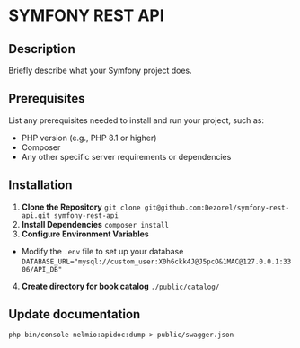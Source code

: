 # SYMFONY REST API

## Description
Briefly describe what your Symfony project does.

## Prerequisites
List any prerequisites needed to install and run your project, such as:
- PHP version (e.g., PHP 8.1 or higher)
- Composer
- Any other specific server requirements or dependencies

## Installation
1. **Clone the Repository**
`git clone git@github.com:Dezorel/symfony-rest-api.git symfony-rest-api`
2. **Install Dependencies**
`composer install`
3. **Configure Environment Variables**
- Modify the `.env` file to set up your database
`DATABASE_URL="mysql://custom_user:X0h6ckk4J@J5pcO&1MAC@127.0.0.1:3306/API_DB"`
4. **Create directory for book catalog**
`./public/catalog/`

## Update documentation
`php bin/console nelmio:apidoc:dump > public/swagger.json`